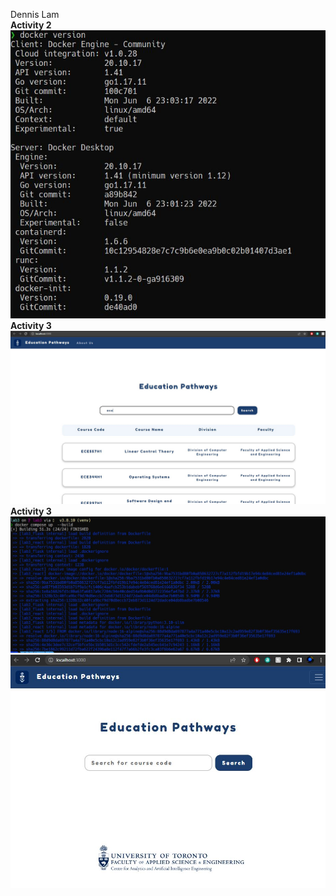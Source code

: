 Dennis Lam 
<br>
**Activity 2**
<br>
![](images/activity2.jpg)
<br>
**Activity 3**
<br>
![](images/activity3.jpg)
<br>
**Activity 3**
<br>
![](images/activity4a.jpg)
<br>
![](images/activity4b.jpg)


